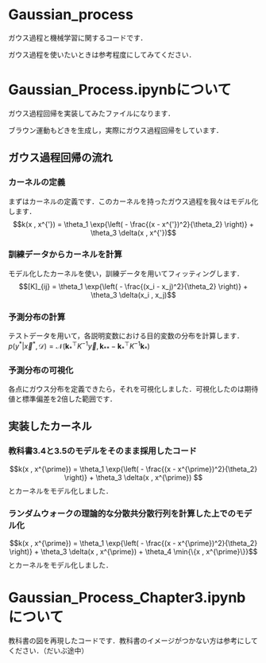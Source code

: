 # Gaussian_process
ガウス過程と機械学習に関するコードです．

ガウス過程を使いたいときは参考程度にしてみてください．

# Gaussian_Process.ipynbについて
ガウス過程回帰を実装してみたファイルになります．

ブラウン運動もどきを生成し，実際にガウス過程回帰をしています．
## ガウス過程回帰の流れ
### カーネルの定義
まずはカーネルの定義です．このカーネルを持ったガウス過程を我々はモデル化します．
$$k(x , x^{'}) = \theta_1 \exp{\left( - \frac{(x - x^{'})^2}{\theta_2} \right)} + \theta_3 \delta(x , x^{'})$$
### 訓練データからカーネルを計算
モデル化したカーネルを使い，訓練データを用いてフィッティングします．
$$[K]_{ij} = \theta_1 \exp{\left( - \frac{(x_i - x_j)^2}{\theta_2} \right)} + \theta_3 \delta(x_i , x_j)$$
### 予測分布の計算
テストデータを用いて，各説明変数における目的変数の分布を計算します．
$p(y^* | \vec{x}^* ,\mathcal{D}) = \mathcal{N} (\textbf{k}^{\top}_* K^{-1} \vec{y} , \textbf{k}_{**} - \textbf{k}^{\top}_* K^{-1} \textbf{k}_*)$
### 予測分布の可視化
各点にガウス分布を定義できたら，それを可視化しました．可視化したのは期待値と標準偏差を2倍した範囲です．
## 実装したカーネル
### 教科書3.4と3.5のモデルをそのまま採用したコード
$$k(x , x^{\prime}) = \theta_1 \exp{\left( - \frac{(x - x^{\prime})^2}{\theta_2} \right)} + \theta_3 \delta(x , x^{\prime}) $$
とカーネルをモデル化しました．
### ランダムウォークの理論的な分散共分散行列を計算した上でのモデル化
$$k(x , x^{\prime}) = \theta_1 \exp{\left( - \frac{(x - x^{\prime})^2}{\theta_2} \right)} + \theta_3 \delta(x , x^{\prime}) + \theta_4 \min{\{x , x^{\prime}\}}$$
とカーネルをモデル化しました．
# Gaussian_Process_Chapter3.ipynbについて
教科書の図を再現したコードです．教科書のイメージがつかない方は参考にしてください．（だいぶ途中）
